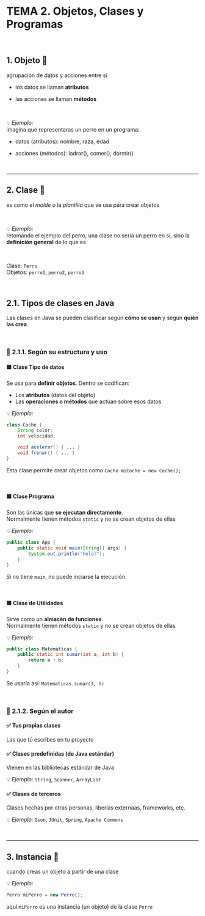 # TEMA 2. Objetos, Clases y Programas

<br>

## 1. Objeto  📘 

agrupación de datos y acciones entre sí

- los datos se llaman __atributos__ 

- las acciones se llaman __métodos__

<br>

💡 *Ejemplo:*
<br>
imagina que representaras un perro en un programa:

- datos (atributos): nombre, raza, edad

- acciones (métodos): ladrar(), comer(), dormir()

<br>

---

## 2. Clase 🧩 

es como el _molde_ o la _plantilla_ que se usa para crear objetos

<br>

💡 *Ejemplo:*
<br>
retomando el ejemplo del perro, una clase no sería un perro en sí, sino la __definición general__ de lo que es 

<br>

Clase: ``Perro``
<br>
Objetos: ``perro1``, ``perro2``, ``perro3``

<br>

## 2.1. Tipos de clases en Java

Las clases en Java se pueden clasificar según **cómo se usan** y según **quién las crea**.

<br>

### 🔹 2.1.1. Según su estructura y uso

#### 🟦 Clase **Tipo de datos**
Se usa para **definir objetos**. Dentro se codifican:
- Los **atributos** (datos del objeto)
- Las **operaciones o métodos** que actúan sobre esos datos

💡 *Ejemplo:*  
```java
class Coche {
    String color;
    int velocidad;

    void acelerar() { ... }
    void frenar() { ... }
}
```
Esta clase permite crear objetos como ``Coche miCoche = new Coche();``

<br>

#### 🟦 Clase **Programa**
Son las únicas que **se ejecutan directamente**. 
<br>
Normalmente tienen métodos ``static`` y no se crean objetos de ellas

💡 *Ejemplo:*  
```java
public class App {
    public static void main(String[] args) {
        System.out.println("Hola!");
    }
}
```
Si no tiene ``main``, no puede inciarse la ejecución.

<br>

#### 🟦 Clase **de Utilidades**
Sirve como un **almacén de funciones**. 
<br>
Normalmente tienen métodos ``static`` y no se crean objetos de ellas

💡 *Ejemplo:*  
```java
public class Matematicas {
    public static int sumar(int a, int b) {
        return a + b;
    }
}
```
Se usaría así: ``Matematicas.sumar(3, 5)``

<br>

### 🔹 2.1.2. Según el autor

#### ✅ Tus propias clases
Las que tú escribes en tu proyecto

#### ✅ Clases predefinidas (de Java estándar)
Vienen en las bibliotecas estándar de Java

💡 *Ejemplo:* ``String``, ``Scanner``, ``ArrayList``

#### ✅ Clases de terceros
Clases hechas por otras personas, liberías externaas, frameworks, etc.

💡 *Ejemplo:* ``Gson``, ``JUnit``, ``Spring``, ``Apache Commons``

<br>

---

## 3. Instancia 🧶

cuando creas un objeto a partir de una clase

💡 *Ejemplo:*
```js
Perro miPerro = new Perro();
```

aquí ``miPerro`` es una instancia (un objeto) de la clase ``Perro``